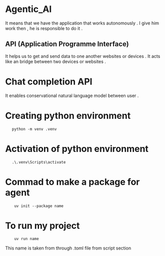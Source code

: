 # Agentic_AI
It means that we have the application that works autonomously . I give him work then , he is responsible to do it . 
## API (Application Programme Interface)
It helps us to get and send data to one another websites or devices . 
It acts like an bridge between two devices or websites .
# Chat completion API
It enables conservational natural language model between user .

# Creating python environment 
       python -m venv .venv
# Activation of python environment
       .\.venv\Scripts\activate
# Commad to make a package for agent 
        uv init --package name 
# To run my project 
        uv run name                  

This name is taken from through .toml file from script section      
       